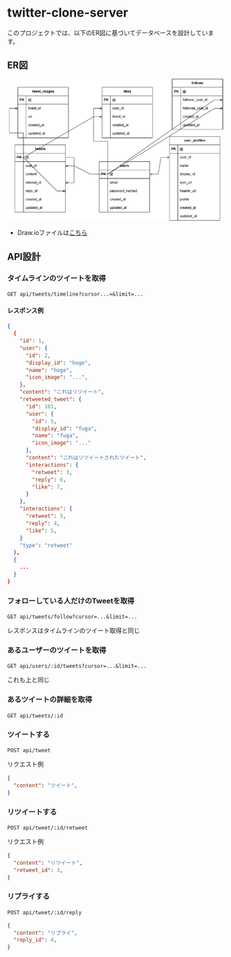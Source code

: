 # twitter-clone-server

このプロジェクトでは、以下のER図に基づいてデータベースを設計しています。

## ER図
![ER Diagram](./docs/twitter-clone-ER.png)

- Draw.ioファイルは[こちら](./docs/twitter-clone-ER.png)

## API設計

### タイムラインのツイートを取得
`GET api/tweets/timeline?cursor...=&limit=...`
#### レスポンス例
```json
{
  {
    "id": 1,
    "user": {
      "id": 2,
      "display_id": "hoge",
      "name": "hoge",
      "icon_image": "...",
    },
    "content": "これはリツイート",
    "retweeted_tweet": {
      "id": 101,
      "user": {
        "id": 5,
        "display_id": "fuga",
        "name": "fuga",
        "icon_image": "..."
      },
      "content": "これはリツイートされたツイート",
      "interactions": {
        "retweet": 3,
        "reply": 6,
        "like": 7,
      }
    },
    "interactions": {
      "retweet": 5,
      "reply": 4,
      "like": 5,
    }
    "type": "retweet"
  },
  {
    ...
  }
}
```

### フォローしている人だけのTweetを取得
`GET api/tweets/follow?cursor=...&limit=...`

レスポンスはタイムラインのツイート取得と同じ

### あるユーザーのツイートを取得
`GET api/users/:id/tweets?cursor=...&limit=...`

これも上と同じ

### あるツイートの詳細を取得
`GET api/tweets/:id`


### ツイートする
`POST api/tweet`

リクエスト例
```json
{
  "content": "ツイート",
}
```

### リツイートする
`POST api/tweet/:id/retweet`

リクエスト例
```json
{
  "content": "リツイート",
  "retweet_id": 3,
}
```

### リプライする
`POST api/tweet/:id/reply`

```json
{
  "content": "リプライ",
  "reply_id": 4,
}
```
